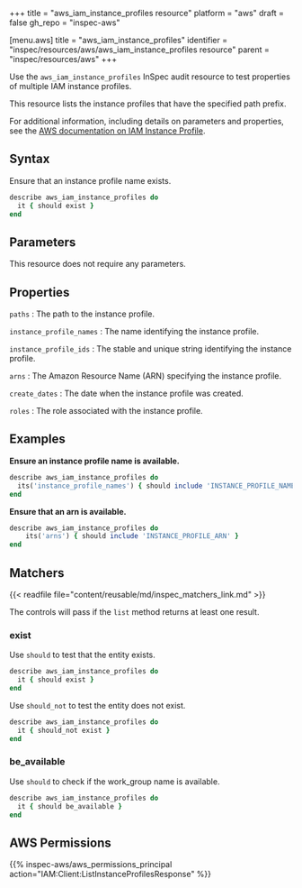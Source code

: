 +++
title = "aws_iam_instance_profiles resource"
platform = "aws"
draft = false
gh_repo = "inspec-aws"

[menu.aws]
title = "aws_iam_instance_profiles"
identifier = "inspec/resources/aws/aws_iam_instance_profiles resource"
parent = "inspec/resources/aws"
+++

Use the `aws_iam_instance_profiles` InSpec audit resource to test properties of multiple IAM instance profiles.

This resource lists the instance profiles that have the specified path prefix.

For additional information, including details on parameters and properties, see the [AWS documentation on IAM Instance Profile](https://docs.aws.amazon.com/AWSCloudFormation/latest/UserGuide/aws-resource-iam-instanceprofile.html).

## Syntax

Ensure that an instance profile name exists.

```ruby
describe aws_iam_instance_profiles do
  it { should exist }
end
```

## Parameters

This resource does not require any parameters.

## Properties

`paths`
: The path to the instance profile.

`instance_profile_names`
: The name identifying the instance profile.

`instance_profile_ids`
: The stable and unique string identifying the instance profile.

`arns`
: The Amazon Resource Name (ARN) specifying the instance profile.

`create_dates`
: The date when the instance profile was created.

`roles`
: The role associated with the instance profile.

## Examples

**Ensure an instance profile name is available.**

```ruby
describe aws_iam_instance_profiles do
  its('instance_profile_names') { should include 'INSTANCE_PROFILE_NAME' }
end
```

**Ensure that an arn is available.**

```ruby
describe aws_iam_instance_profiles do
    its('arns') { should include 'INSTANCE_PROFILE_ARN' }
end
```

## Matchers

{{< readfile file="content/reusable/md/inspec_matchers_link.md" >}}

The controls will pass if the `list` method returns at least one result.

### exist

Use `should` to test that the entity exists.

```ruby
describe aws_iam_instance_profiles do
  it { should exist }
end
```

Use `should_not` to test the entity does not exist.

```ruby
describe aws_iam_instance_profiles do
  it { should_not exist }
end
```

### be_available

Use `should` to check if the work_group name is available.

```ruby
describe aws_iam_instance_profiles do
  it { should be_available }
end
```

## AWS Permissions

{{% inspec-aws/aws_permissions_principal action="IAM:Client:ListInstanceProfilesResponse" %}}
